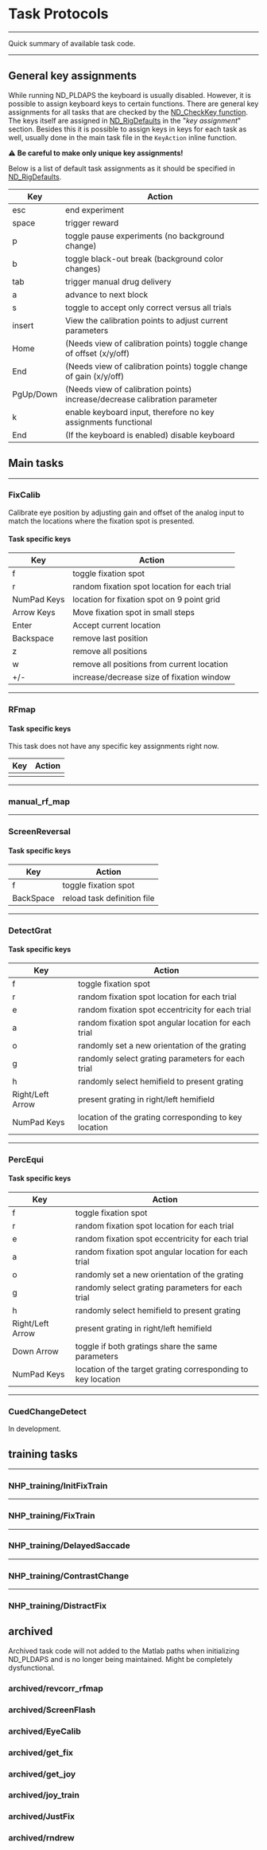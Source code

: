 # Task Protocols

__________
Quick summary of available task code.
__________

## General key assignments

While running ND_PLDAPS the keyboard is usually disabled. However, it is possible to assign keyboard keys to certain functions. There are general key assignments for all tasks that are checked by the [ND_CheckKey function](../utils/ND_CheckKey.m). The keys itself are assigned in [ND_RigDefaults](../defaults/ND_RigDefaults.m) in the "*key assignment*" section. Besides this it is possible to assign keys in keys for each task as well, usually done in the main task file in the `KeyAction` inline function.

:warning: **Be careful to make only unique key assignments!**

Below is a list of default task assignments as it should be specified in  [ND_RigDefaults](../defaults/ND_RigDefaults.m).


Key          | Action
-------------|--------------
esc          | end experiment
space        | trigger reward
p            | toggle pause experiments (no background change)
b            | toggle black-out break (background color changes)
tab          | trigger manual drug delivery
a            | advance to next block
s            | toggle to accept only correct versus all trials
insert       | View the calibration points to adjust current parameters
Home         | (Needs view of calibration points) toggle change of offset (x/y/off)
End          | (Needs view of calibration points) toggle change of gain (x/y/off)
PgUp/Down    | (Needs view of calibration points) increase/decrease calibration parameter
k            | enable keyboard input, therefore no key assignments functional
End          | (If the keyboard is enabled) disable keyboard


## Main tasks

________________________________________________________________________________
### FixCalib

Calibrate eye position by adjusting gain and offset of the analog input to match the locations where the fixation spot is presented.


#### Task specific keys

Key          | Action
-------------|--------------
f            | toggle fixation spot
r            | random fixation spot location for each trial
NumPad Keys  | location for fixation spot on 9 point grid
Arrow Keys   | Move fixation spot in small steps
Enter        | Accept current location
Backspace    | remove last position
z            | remove all positions
w            | remove all positions from current location
+/-          | increase/decrease size of fixation window

________________________________________________________________________________
### RFmap

#### Task specific keys

This task does not have any specific key assignments right now.

Key          | Action
-------------|--------------
             |

________________________________________________________________________________
### manual_rf_map

________________________________________________________________________________
### ScreenReversal

#### Task specific keys

Key          | Action
-------------|--------------
f            | toggle fixation spot
BackSpace    | reload task definition file

________________________________________________________________________________
### DetectGrat

#### Task specific keys

Key          | Action
-------------|--------------
f            | toggle fixation spot
r            | random fixation spot location for each trial
e            | random fixation spot eccentricity for each trial
a            | random fixation spot angular location for each trial
o            | randomly set a new orientation of the grating
g            | randomly select grating parameters for each trial
h            | randomly select hemifield to present grating
Right/Left Arrow | present grating in right/left hemifield
NumPad Keys  | location of the grating corresponding to key location


________________________________________________________________________________
### PercEqui

#### Task specific keys

Key          | Action
-------------|--------------
f            | toggle fixation spot
r            | random fixation spot location for each trial
e            | random fixation spot eccentricity for each trial
a            | random fixation spot angular location for each trial
o            | randomly set a new orientation of the grating
g            | randomly select grating parameters for each trial
h            | randomly select hemifield to present grating
Right/Left Arrow | present grating in right/left hemifield
Down Arrow   | toggle if both gratings share the same parameters
NumPad Keys  | location of the target grating corresponding to key location
________________________________________________________________________________
### CuedChangeDetect

In development.

## training tasks

________________________________________________________________________________
### NHP_training/InitFixTrain

________________________________________________________________________________
### NHP_training/FixTrain

________________________________________________________________________________
### NHP_training/DelayedSaccade

________________________________________________________________________________
### NHP_training/ContrastChange

________________________________________________________________________________
### NHP_training/DistractFix

## archived
Archived task code will not added to the Matlab paths when initializing ND_PLDAPS and is no longer being maintained. Might be completely dysfunctional.

### archived/revcorr_rfmap
### archived/ScreenFlash
### archived/EyeCalib
### archived/get_fix
### archived/get_joy
### archived/joy_train
### archived/JustFix
### archived/rndrew
